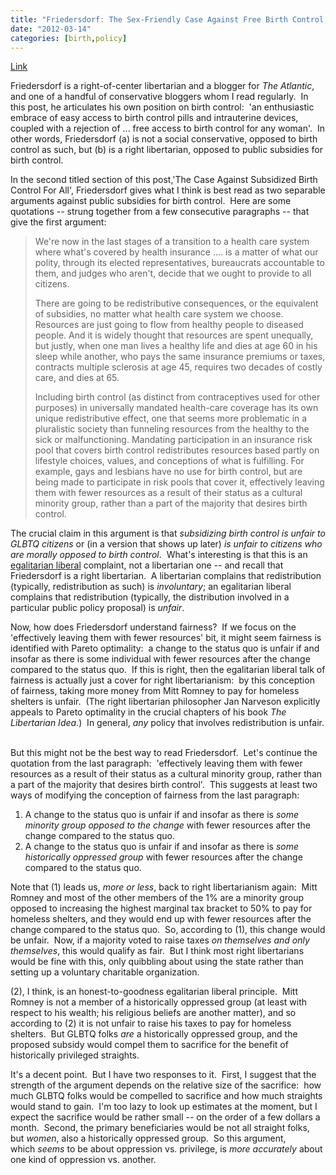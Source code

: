 ```yaml
---
title: "Friedersdorf: The Sex-Friendly Case Against Free Birth Control, part I"
date: "2012-03-14"
categories: [birth,policy]
---
```



[Link](http://www.theatlantic.com/politics/archive/2012/03/the-sex-friendly-case-against-free-birth-control/254281/)  

Friedersdorf is a right-of-center libertarian and a blogger for *The Atlantic*, and one of a handful of conservative bloggers whom I read regularly.  In this post, he articulates his own position on birth control:  'an enthusiastic embrace of easy access to birth control pills and intrauterine devices, coupled with a rejection of ... free access to birth control for any woman'.  In other words, Friedersdorf (a) is not a social conservative, opposed to birth control as such, but (b) is a right libertarian, opposed to public subsidies for birth control.  

In the second titled section of this post,'The Case Against Subsidized Birth Control For All', Friedersdorf gives what I think is best read as two separable arguments against public subsidies for birth control.  Here are some quotations -- strung together from a few consecutive paragraphs -- that give the first argument:  

> We're now in the last stages of a transition to a health care system where what's covered by health insurance .... is a matter of what our polity, through its elected representatives, bureaucrats accountable to them, and judges who aren't, decide that we ought to provide to all citizens.
>
> There are going to be redistributive consequences, or the equivalent of subsidies, no matter what health care system we choose. Resources are just going to flow from healthy people to diseased people. And it is widely thought that resources are spent unequally, but justly, when one man lives a healthy life and dies at age 60 in his sleep while another, who pays the same insurance premiums or taxes, contracts multiple sclerosis at age 45, requires two decades of costly care, and dies at 65.
>
> Including birth control (as distinct from contraceptives used for other purposes) in universally mandated health-care coverage has its own unique redistributive effect, one that seems more problematic in a pluralistic society than funneling resources from the healthy to the sick or malfunctioning. Mandating participation in an insurance risk pool that covers birth control redistributes resources based partly on lifestyle choices, values, and conceptions of what is fulfilling. For example, gays and lesbians have no use for birth control, but are being made to participate in risk pools that cover it, effectively leaving them with fewer resources as a result of their status as a cultural minority group, rather than a part of the majority that desires birth control.

The crucial claim in this argument is that *subsidizing birth control is unfair to GLBTQ citizens* or (in a version that shows up later) *is unfair to citizens who are morally opposed to birth control*.  What's interesting is that this is an [egalitarian liberal](http://plato.stanford.edu/entries/rawls/) complaint, not a libertarian one -- and recall that Friedersdorf is a right libertarian.  A libertarian complains that redistribution (typically, redistribution as such) is *involuntary*; an egalitarian liberal complains that redistribution (typically, the distribution involved in a particular public policy proposal) is *unfair*.  

Now, how does Friedersdorf understand fairness?  If we focus on the 'effectively leaving them with fewer resources' bit, it might seem fairness is identified with Pareto optimality:  a change to the status quo is unfair if and insofar as there is some individual with fewer resources after the change compared to the status quo.  If this is right, then the egalitarian liberal talk of fairness is actually just a cover for right libertarianism:  by this conception of fairness, taking more money from Mitt Romney to pay for homeless shelters is unfair.  (The right libertarian philosopher Jan Narveson explicitly appeals to Pareto optimality in the crucial chapters of his book *The Libertarian Idea*.)  In general, *any* policy that involves redistribution is unfair.  

But this might not be the best way to read Friedersdorf.  Let's continue the quotation from the last paragraph:  'effectively leaving them with fewer resources as a result of their status as a cultural minority group, rather than a part of the majority that desires birth control'.  This suggests at least two ways of modifying the conception of fairness from the last paragraph:  

1.  A change to the status quo is unfair if and insofar as there is *some minority group opposed to the change* with fewer resources after the change compared to the status quo.  
2.  A change to the status quo is unfair if and insofar as there is *some historically oppressed group* with fewer resources after the change compared to the status quo.  

Note that (1) leads us, *more or less*, back to right libertarianism again:  Mitt Romney and most of the other members of the 1% are a minority group opposed to increasing the highest marginal tax bracket to 50% to pay for homeless shelters, and they would end up with fewer resources after the change compared to the status quo.  So, according to (1), this change would be unfair.  Now, if a majority voted to raise taxes *on themselves and only themselves*, this would qualify as fair.  But I think most right libertarians would be fine with this, only quibbling about using the state rather than setting up a voluntary charitable organization. 

(2), I think, is an honest-to-goodness egalitarian liberal principle.  Mitt Romney is not a member of a historically oppressed group (at least with respect to his wealth; his religious beliefs are another matter), and so according to (2) it is not unfair to raise his taxes to pay for homeless shelters.  But GLBTQ folks *are* a historically oppressed group, and the proposed subsidy would compel them to sacrifice for the benefit of historically privileged straights.  

It's a decent point.  But I have two responses to it.  First, I suggest that the strength of the argument depends on the relative size of the sacrifice:  how much GLBTQ folks would be compelled to sacrifice and how much straights would stand to gain.  I'm too lazy to look up estimates at the moment, but I expect the sacrifice would be rather small -- on the order of a few dollars a month.  Second, the primary beneficiaries would be not all straight folks, but *women*, also a historically oppressed group.  So this argument, which *seems* to be about oppression vs. privilege, is *more accurately* about one kind of oppression vs. another.  

<!-- 
::: {#footer}
[ March 14th, 2012 1:02pm ]{#timestamp} [gender/sex]{.tag}
:::
 -->




